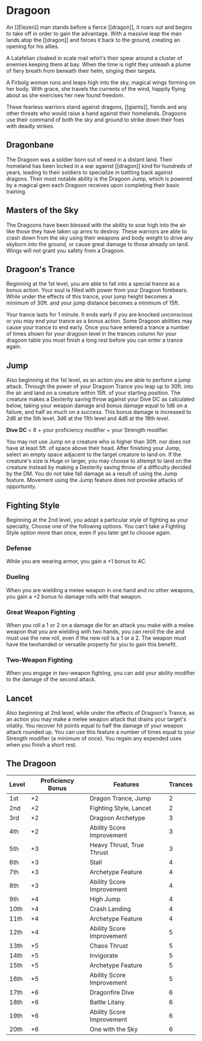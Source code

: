 ---
---
# Dragoon
An [[Elezen]] man stands before a fierce [[dragon]], it roars out and begins to take off in order to gain the advantage. With a massive leap the man lands atop the [[dragon]] and forces it back to the ground, creating an opening for his allies.

A Lalafelian cloaked in scale mail whirl's their spear around a cluster of enemies keeping them at bay. When the time is right they unleash a plume of fiery breath from beneath their helm, singing their targets.

A Firbolg woman runs and leaps high into the sky, magical wings forming on her body. With grace, she travels the currents of the wind, happily flying about as she exercises her new found freedom.

These fearless warriors stand against dragons, [[giants]], fiends and any other threats who would raise a hand against their homelands. Dragoons use their command of both the sky and ground to strike down their foes with deadly strikes.

## Dragonbane
The Dragoon was a soldier born out of need in a distant land. Their homeland has been locked in a war against [[dragon]] kind for hundreds of years, leading to their soldiers to specialize in battling back against dragons. Their most notable ability is the Dragoon Jump, which is powered by a magical gem each Dragoon receives upon completing their basic training.

## Masters of the Sky
The Dragoons have been blessed with the ability to soar high into the air like those they have taken up arms to destroy. These warriors are able to crash down from the sky using their weapons and body weight to drive any skyborn into the ground, or cause great damage to those already on land. Wings will not grant you safety from a Dragoon.

## Dragoon's Trance
Beginning at the 1st level, you are able to fall into a special trance as a bonus action. Your soul is filled with power from your Dragoon forebears. While under the effects of this trance, your jump height becomes a minimum of 30ft. and your jump distance becomes a minimum of 15ft.

Your trance lasts for 1 minute. It ends early if you are knocked unconscious or you may end your trance as a bonus action. Some Dragoon abilities may cause your trance to end early. Once you have entered a trance a number of times shown for your dragoon level in the trances column for your dragoon table you must finish a long rest before you can enter a trance again.

## Jump
Also beginning at the 1st level, as an action you are able to perform a jump attack. Through the power of your Dragoon Trance you leap up to 30ft. into the air and land on a creature within 15ft. of your starting position. The creature makes a Dexterity saving throw against your Dive DC as calculated below, taking your weapon damage and bonus damage equal to 1d6 on a failure, and half as much on a success. This bonus damage is increased to 2d6 at the 5th level, 3d6 at the 11th level and 4d6 at the 18th level.

**Dive DC** = 8 + your proficiency modifier + your Strength modifier.

You may not use Jump on a creature who is higher than 30ft. nor does not have at least 5ft. of space above their head. After finishing your Jump, select an empty space adjacent to the target creature to land on. If the creature's size is Huge or larger, you may choose to attempt to land on the creature instead by making a Dexterity saving throw of a difficulty decided by the DM. You do not take fall damage as a result of using the Jump feature. Movement using the Jump feature does not provoke attacks of opportunity.

## Fighting Style
Beginning at the 2nd level, you adopt a particular style of fighting as your specialty, Choose one of the following options. You can't take a Fighting Style option more than once, even if you later get to choose again.

### Defense
While you are wearing armor, you gain a +1 bonus to AC.

### Dueling
When you are wielding a melee weapon in one hand and no other weapons, you gain a +2 bonus to damage rolls with that weapon.

### Great Weapon Fighting
When you roll a 1 or 2 on a damage die for an attack you make with a melee weapon that you are wielding with two hands, you can reroll the die and must use the new roll, even if the new roll is a 1 or a 2. The weapon must have the twohanded or versatile property for you to gain this benefit.

### Two-Weapon Fighting
When you engage in two-weapon fighting, you can add your ability modifier to the damage of the second attack.

## Lancet
Also beginning at 2nd level, while under the effects of Dragoon's Trance, as an action you may make a melee weapon attack that drains your target's vitality. You recover hit points equal to half the damage of your weapon attack rounded up. You can use this feature a number of times equal to your Strength modifier (a minimum of once). You regain any expended uses when you finish a short rest.

## The Dragoon
| Level | Proficiency Bonus | Features                  | Trances |
|-------|-------------------|---------------------------|---------|
| 1st   | +2                | Dragon Trance, Jump       | 2       |
| 2nd   | +2                | Fighting Style, Lancet    | 2       |
| 3rd   | +2                | Dragoon Archetype         | 3       |
| 4th   | +2                | Ability Score Improvement | 3       |
| 5th   | +3                | Heavy Thrust, True Thrust | 3       |
| 6th   | +3                | Stall                     | 4       |
| 7th   | +3                | Archetype Feature         | 4       |
| 8th   | +3                | Ability Score Improvement | 4       |
| 9th   | +4                | High Jump                 | 4       |
| 10th  | +4                | Crash Landing             | 4       |
| 11th  | +4                | Archetype Feature         | 4       |
| 12th  | +4                | Ability Score Improvement | 5       |
| 13th  | +5                | Chaos Thrust              | 5       |
| 14th  | +5                | Invigorate                | 5       |
| 15th  | +5                | Archetype Feature         | 5       |
| 16th  | +5                | Ability Score Improvement | 5       |
| 17th  | +6                | Dragonfire Dive           | 6       |
| 18th  | +6                | Battle Litany             | 6       |
| 19th  | +6                | Ability Score Improvement | 6       |
| 20th  | +6                | One with the Sky          | 6       |
